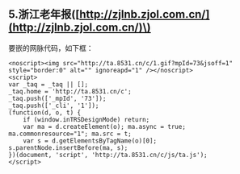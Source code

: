 ## 5.浙江老年报\([http://zjlnb.zjol.com.cn/](http://zjlnb.zjol.com.cn/)\)

要嵌的网脉代码，如下框：

```
<noscript><img src="http://ta.8531.cn/c/1.gif?mpId=73&jsoff=1" style="border:0" alt="" ignoreapd="1" /></noscript>
<script>
var _taq = _taq || [];
_taq.home = 'http://ta.8531.cn/c';
_taq.push(['_mpId', '73']);
_taq.push(['_cli', '1']);
(function(d, o, t) {
	if (window.inTRSDesignMode) return;
	var ma = d.createElement(o); ma.async = true; ma.commonresource="1"; ma.src = t;
	var s = d.getElementsByTagName(o)[0]; s.parentNode.insertBefore(ma, s);
})(document, 'script', 'http://ta.8531.cn/c/js/ta.js');
</script>
```



